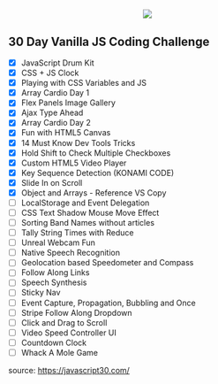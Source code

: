 # <p align="center"><img src="https://encrypted-tbn0.gstatic.com/images?q=tbn:ANd9GcQ55zm-9nUUIyXDAeyy-k8t2VffKjCLAKTRmPPWpPqruFsqxnpZRTLwdcMc3Rd9jh00jhs&usqp=CAU" /></p>
## 30 Day Vanilla JS Coding Challenge

- [x] JavaScript Drum Kit
- [x] CSS + JS Clock
- [x] Playing with CSS Variables and JS
- [x] Array Cardio Day 1
- [x] Flex Panels Image Gallery
- [x] Ajax Type Ahead
- [x] Array Cardio Day 2
- [x] Fun with HTML5 Canvas
- [x] 14 Must Know Dev Tools Tricks
- [x] Hold Shift to Check Multiple Checkboxes
- [x] Custom HTML5 Video Player
- [x] Key Sequence Detection (KONAMI CODE)
- [x] Slide In on Scroll
- [x] Object and Arrays - Reference VS Copy
- [ ] LocalStorage and Event Delegation
- [ ] CSS Text Shadow Mouse Move Effect
- [ ] Sorting Band Names without articles
- [ ] Tally String Times with Reduce
- [ ] Unreal Webcam Fun
- [ ] Native Speech Recognition
- [ ] Geolocation based Speedometer and Compass
- [ ] Follow Along Links
- [ ] Speech Synthesis
- [ ] Sticky Nav
- [ ] Event Capture, Propagation, Bubbling and Once
- [ ] Stripe Follow Along Dropdown
- [ ] Click and Drag to Scroll
- [ ] Video Speed Controller UI
- [ ] Countdown Clock
- [ ] Whack A Mole Game

source: https://javascript30.com/
